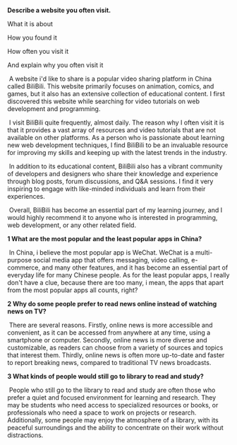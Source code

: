 **Describe a website you often visit.**

What it is about

How you found it

How often you visit it

And explain why you often visit it

​	A website i'd like to share is a popular video sharing platform in China called BiliBili. This website primarily focuses on animation, comics, and games, but it also has an extensive collection of educational content. I first discovered this website while searching for video tutorials on web development and programming. 

​	I visit BiliBili quite frequently, almost daily. The reason why I often visit it is that it provides a vast array of resources and video tutorials that are not available on other platforms. As a person who is passionate about learning new web development techniques, I find BiliBili to be an invaluable resource for improving my skills and keeping up with the latest trends in the industry.

​	In addition to its educational content, BiliBili also has a vibrant community of developers and designers who share their knowledge and experience through blog posts, forum discussions, and Q&A sessions. I find it very inspiring to engage with like-minded individuals and learn from their experiences.

​	Overall, BiliBili has become an essential part of my learning journey, and I would highly recommend it to anyone who is interested in programming, web development, or any other related field. 



**1 What are the most popular and the least popular apps in China?**

​	In China, i believe the most popular app is WeChat. WeChat is a multi-purpose social media app that offers messaging, video calling, e-commerce, and many other features, and it has become an essential part of everyday life for many Chinese people. As for the least popular apps, I really don't have a clue, because there are too many, i mean, the apps that apart from the most popular apps all counts, right?

**2 Why do some people prefer to read news online instead of watching news on TV?**

​	There are several reasons. Firstly, online news is more accessible and convenient, as it can be accessed from anywhere at any time, using a smartphone or computer. Secondly, online news is more diverse and customizable, as readers can choose from a variety of sources and topics that interest them. Thirdly, online news is often more up-to-date and faster to report breaking news, compared to traditional TV news broadcasts.

**3 What kinds of people would still go to library to read and study?**

​	People who still go to the library to read and study are often those who prefer a quiet and focused environment for learning and research. They may be students who need access to specialized resources or books, or professionals who need a space to work on projects or research. Additionally, some people may enjoy the atmosphere of a library, with its peaceful surroundings and the ability to concentrate on their work without distractions. 


